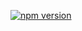 [![npm version](https://img.shields.io/npm/v/@trillion/tools.svg?style=flat-square)](https://img.shields.io/npm/v/@trillion/tools.svg?style=flat-square)